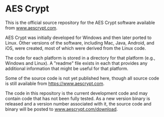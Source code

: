 # AES Crypt

This is the official source repository for the AES Crypt software
available from www.aescrypt.com.

AES Crypt was initially developed for Windows and then later ported to Linux.
Other versions of the software, including Mac, Java, Android, and iOS, were
created, most of which were derived from the Linux code.

The code for each platform is stored in a directory for that platform
(e.g., Windows and Linux).  A "readme" file exists in each that provides
any additional information that might be useful for that platform.

Some of the source code is not yet published here, though all source code
is still available from https://www.aescrypt.com.

The code in this repository is the current development code and
may contain code that has not been fully tested.  As a new version binary
is released and a version number associated with it, the source code and
binary will be posted to www.aescrypt.com/download.
